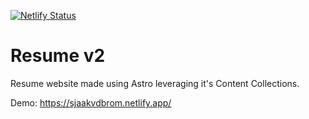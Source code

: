 [![Netlify Status](https://api.netlify.com/api/v1/badges/a254a827-ebcb-4159-ad5f-2faa23417493/deploy-status)](https://app.netlify.com/sites/sjaakvdbrom/deploys)

# Resume v2

Resume website made using Astro leveraging it's Content Collections.

Demo: https://sjaakvdbrom.netlify.app/
